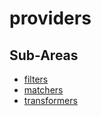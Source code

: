 # providers

## Sub-Areas

- [filters](./filters.md)
- [matchers](./matchers.md)
- [transformers](./transformers.md)
